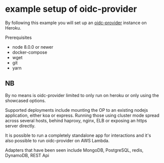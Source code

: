 # example setup of oidc-provider

By following this example you will set up an [oidc-provider](https://github.com/panva/node-oidc-provider)
instance on Heroku.

Prerequisites

- node 8.0.0 or newer
- docker-compose
- wget
- git
- yarn

NB
---
By no means is oidc-provider limited to only run on heroku or only using the showcased options.

Supported deployments include mounting the OP to an existing nodejs application, either
koa or express. Running those using cluster mode spread across several hosts, behind haproxy, nginx,
ELB or exposing an https server directly.

It is possible to run a completely standalone app for interactions and it's also possible to run
oidc-provider on AWS Lambda.

Adapters that have been seen include MongoDB, PostgreSQL, redis, DynamoDB, REST Api
